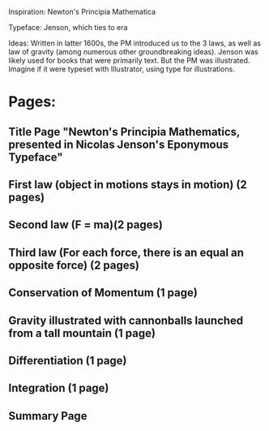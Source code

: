Inspiration: Newton's Principia Mathematica

Typeface: Jenson, which ties to era

Ideas: Written in latter 1600s, the PM introduced us to the 3 laws, as well as law of gravity (among numerous other groundbreaking ideas). Jenson was likely used for books that were primarily text. But the PM was illustrated. Imagine if it were typeset with Illustrator, using type for illustrations.

# Pages:
## Title Page "Newton's Principia Mathematics, presented in Nicolas Jenson's Eponymous Typeface"
## First law (object in motions stays in motion) (2 pages)
## Second law (F = ma)(2 pages)
## Third law (For each force, there is an equal an opposite force) (2 pages)
## Conservation of Momentum (1 page)
## Gravity illustrated with cannonballs launched from a tall mountain  (1 page)
## Differentiation (1 page)
## Integration (1 page)
## Summary Page

